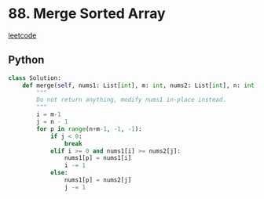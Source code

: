 # 88. Merge Sorted Array
[leetcode](https://leetcode.com/problems/merge-sorted-array/description/)

## Python
```python
class Solution:
    def merge(self, nums1: List[int], m: int, nums2: List[int], n: int) -> None:
        """
        Do not return anything, modify nums1 in-place instead.
        """
        i = m-1
        j = n - 1
        for p in range(n+m-1, -1, -1):
            if j < 0:
                break
            elif i >= 0 and nums1[i] >= nums2[j]:
                nums1[p] = nums1[i]
                i -= 1
            else:
                nums1[p] = nums2[j]
                j -= 1
```